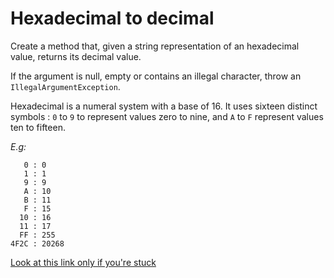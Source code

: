 # Hexadecimal to decimal

Create a method that, given a string representation of an hexadecimal value, returns its decimal value.

If the argument is null, empty or contains an illegal character, throw an `IllegalArgumentException`.

Hexadecimal is a numeral system with a base of 16. It uses sixteen distinct symbols : `0` to `9` to represent values zero to nine, and `A` to `F` represent values ten to fifteen.

*E.g:*
```
   0 : 0
   1 : 1
   9 : 9
   A : 10
   B : 11
   F : 15
  10 : 16
  11 : 17
  FF : 255
4F2C : 20268
```

[Look at this link only if you're stuck](https://gist.github.com/bastienwcs/0cb437bff3e991d139770c4af6414e8f)
